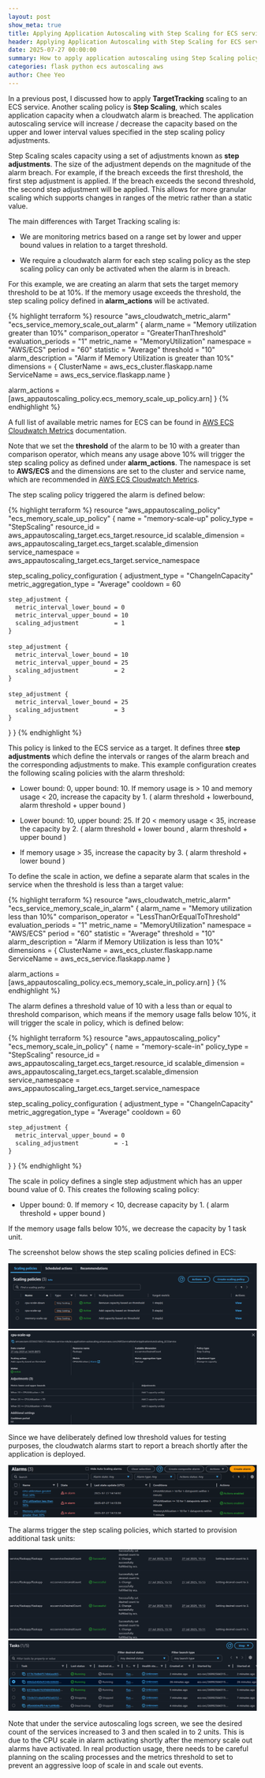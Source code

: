 ```yaml
---
layout: post
show_meta: true
title: Applying Application Autoscaling with Step Scaling for ECS service
header: Applying Application Autoscaling with Step Scaling for ECS service
date: 2025-07-27 00:00:00
summary: How to apply application autoscaling using Step Scaling policy for a flask service on ECS
categories: flask python ecs autoscaling aws
author: Chee Yeo
---
```


[AWS ECS Cloudwatch Metrics]: https://docs.aws.amazon.com/AmazonECS/latest/developerguide/available-metrics.html

In a previous post, I discussed how to apply **TargetTracking** scaling to an ECS service. Another scaling policy is **Step Scaling**, which scales application capacity when a cloudwatch alarm is breached. The application autoscaling service will increase / decrease the capacity based on the upper and lower interval values specified in the step scaling policy adjustments.

Step Scaling scales capacity using a set of adjustments known as **step adjustments**. The size of the adjustment depends on the magnitude of the alarm breach. For example, if the breach exceeds the first threshold, the first step adjustment is applied. If the breach exceeds the second threshold, the second step adjustment will be applied. This allows for more granular scaling which supports changes in ranges of the metric rather than a static value.

The main differences with Target Tracking scaling is:

* We are monitoring metrics based on a range set by lower and upper bound values in relation to a target threshold.

* We require a cloudwatch alarm for each step scaling policy as the step scaling policy can only be activated when the alarm is in breach.

For this example, we are creating an alarm that sets the target memory threshold to be at 10%. If the memory usage exceeds the threshold, the step scaling policy defined in **alarm_actions** will be activated.

{% highlight terraform %}
resource "aws_cloudwatch_metric_alarm" "ecs_service_memory_scale_out_alarm" {
  alarm_name          = "Memory utilization greater than 10%"
  comparison_operator = "GreaterThanThreshold"
  evaluation_periods  = "1"
  metric_name         = "MemoryUtilization"
  namespace           = "AWS/ECS"
  period              = "60"
  statistic           = "Average"
  threshold         = "10"
  alarm_description = "Alarm if Memory Utilization is greater than 10%"
  dimensions = {
    ClusterName = aws_ecs_cluster.flaskapp.name
    ServiceName = aws_ecs_service.flaskapp.name
  }

  alarm_actions = [aws_appautoscaling_policy.ecs_memory_scale_up_policy.arn]
}
{% endhighlight %}

A full list of available metric names for ECS can be found in [AWS ECS Cloudwatch Metrics] documentation. 

Note that we set the **threshold** of the alarm to be 10 with a greater than comparison operator, which means any usage above 10% will trigger the step scaling policy as defined under **alarm_actions**. The namespace is set to **AWS/ECS** and the dimensions are set to the cluster and service name, which are recommended in [AWS ECS Cloudwatch Metrics].

The step scaling policy triggered the alarm is defined below:

{% highlight terraform %}
resource "aws_appautoscaling_policy" "ecs_memory_scale_up_policy" {
  name               = "memory-scale-up"
  policy_type        = "StepScaling"
  resource_id        = aws_appautoscaling_target.ecs_target.resource_id
  scalable_dimension = aws_appautoscaling_target.ecs_target.scalable_dimension
  service_namespace  = aws_appautoscaling_target.ecs_target.service_namespace

  step_scaling_policy_configuration {
    adjustment_type         = "ChangeInCapacity"
    metric_aggregation_type = "Average"
    cooldown                = 60

    step_adjustment {
      metric_interval_lower_bound = 0
      metric_interval_upper_bound = 10
      scaling_adjustment          = 1
    }

    step_adjustment {
      metric_interval_lower_bound = 10
      metric_interval_upper_bound = 25
      scaling_adjustment          = 2
    }

    step_adjustment {
      metric_interval_lower_bound = 25
      scaling_adjustment          = 3
    }
  }
}
{% endhighlight %}

This policy is linked to the ECS service as a target. It defines three **step adjustments** which define the intervals or ranges of the alarm breach and the corresponding adjustments to make. This example configuration creates the following scaling policies with the alarm threshold:

* Lower bound: 0, upper bound: 10. If memory usage is > 10 and memory usage < 20, increase the capacity by 1. ( alarm threshold + lowerbound, alarm threshold + upper bound )

* Lower bound: 10, upper bound: 25. If 20 < memory usage < 35, increase the capacity by 2. ( alarm threshold + lower bound , alarm threshold + upper bound )

* If memory usage > 35, increase the capacity by 3. ( alarm threshold + lower bound )

To define the scale in action, we define a separate alarm that scales in the service when the threshold is less than a target value:

{% highlight terraform %}
resource "aws_cloudwatch_metric_alarm" "ecs_service_memory_scale_in_alarm" {
  alarm_name          = "Memory utilization less than 10%"
  comparison_operator = "LessThanOrEqualToThreshold"
  evaluation_periods  = "1"
  metric_name         = "MemoryUtilization"
  namespace           = "AWS/ECS"
  period              = "60"
  statistic           = "Average"
  threshold         = "10"
  alarm_description = "Alarm if Memory Utilization is less than 10%"
  dimensions = {
    ClusterName = aws_ecs_cluster.flaskapp.name
    ServiceName = aws_ecs_service.flaskapp.name
  }

  alarm_actions = [aws_appautoscaling_policy.ecs_memory_scale_in_policy.arn]
}
{% endhighlight %}

The alarm defines a threshold value of 10 with a less than or equal to threshold comparison, which means if the memory usage falls below 10%, it will trigger the scale in policy, which is defined below:

{% highlight terraform %}
resource "aws_appautoscaling_policy" "ecs_memory_scale_in_policy" {
  name               = "memory-scale-in"
  policy_type        = "StepScaling"
  resource_id        = aws_appautoscaling_target.ecs_target.resource_id
  scalable_dimension = aws_appautoscaling_target.ecs_target.scalable_dimension
  service_namespace  = aws_appautoscaling_target.ecs_target.service_namespace

  step_scaling_policy_configuration {
    adjustment_type         = "ChangeInCapacity"
    metric_aggregation_type = "Average"
    cooldown                = 60

    step_adjustment {
      metric_interval_upper_bound = 0
      scaling_adjustment          = -1
    }
  }
}
{% endhighlight %}

The scale in policy defines a single step adjustment which has an upper bound value of 0. This creates the following scaling policy:

* Upper bound: 0. If memory < 10, decrease capacity by 1. ( alarm threshold + upper bound )

If the memory usage falls below 10%, we decrease the capacity by 1 task unit. 

The screenshot below shows the step scaling policies defined in ECS:

![ECS step scaling policy screen](/assets/img/aws/application_autoscaling/step_scaling/ecs_step_scaling.png)
![ECS CPU scale out policy screen](/assets/img/aws/application_autoscaling/step_scaling/ecs_step_scaling_1.png)


Since we have deliberately defined low threshold values for testing purposes, the cloudwatch alarms start to report a breach shortly after the application is deployed.

![Cloudwatch Alarm screen](/assets/img/aws/application_autoscaling/step_scaling/cloudwatch_alarms.png)

The alarms trigger the step scaling policies, which started to provision additional task units:

![Step Scaling](/assets/img/aws/application_autoscaling/step_scaling/step_scaling.png)
![Step Scaling](/assets/img/aws/application_autoscaling/step_scaling/step_scaling_1.png)

Note that under the service autoscaling logs screen, we see the desired count of the services increased to 3 and then scaled in to 2 units. This is due to the CPU scale in alarm activating shortly after the memory scale out alarms have activated. In real production usage, there needs to be careful planning on the scaling processes and the metrics threshold to set to prevent an aggressive loop of scale in and scale out events. 